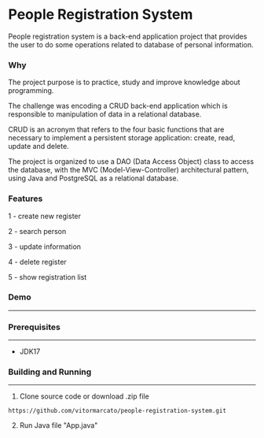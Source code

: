 # People Registration System
People registration system is a back-end application project that provides the user to do some operations related to database of personal information.

### Why

The project purpose is to practice, study and improve knowledge about programming.

The challenge was encoding a CRUD back-end application which is responsible to manipulation of data in a relational database.

CRUD is an acronym that refers to the four basic functions that are necessary to implement a persistent storage application: create, read, update and delete.

The project is organized to use a DAO (Data Access Object) class to access the database, with the MVC (Model-View-Controller) architectural pattern, using Java and PostgreSQL as a relational database.

### Features

1 - create new register

2 - search person

3 - update information

4 - delete register

5 - show registration list

### Demo
---


### Prerequisites
---

  - JDK17 
  
### Building and Running
---

  1. Clone source code or download .zip file
  
  `https://github.com/vitormarcato/people-registration-system.git`
  		  
  
  2. Run Java file "App.java"